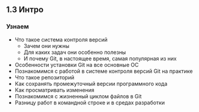 ## 1.3 Интро

### Узнаем

- Что такое система контроля версий
  - Зачем они нужны
  - Для каких задач они особенно полезны
  - И почему Git, в настоящее время, самая популярная из них
- Особенности установки Git на все основные ОС
- Познакомимся с работой в системе контроля версий Git на практике
- Что такое репозиторий 
- Как сохранять промежуточный версии программного кода
- Как просматривать изменения
- Познакомимся с жизненный циклом файлов в Git
- Разницу работ в командной строке и в средах разработки